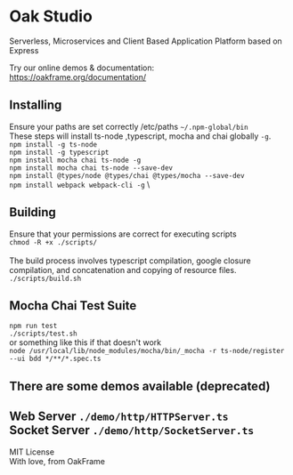 Oak Studio
======
Serverless, Microservices and Client Based Application Platform based on Express

Try our online demos & documentation: https://oakframe.org/documentation/

Installing
------
Ensure your paths are set correctly
/etc/paths `~/.npm-global/bin` \
These steps will install ts-node ,typescript, mocha and chai globally `-g`. \
`npm install -g ts-node` \
`npm install -g typescript` \
`npm install mocha chai ts-node -g` \
`npm install mocha chai ts-node --save-dev` \
`npm install @types/node @types/chai @types/mocha --save-dev` \
`npm install webpack webpack-cli -g` \

Building
------
Ensure that your permissions are correct for executing scripts\
`chmod -R +x ./scripts/`\
\
The build process involves typescript compilation, google closure compilation, and concatenation and copying of resource files.\
`./scripts/build.sh`

Mocha Chai Test Suite
------
`npm run test` \
`./scripts/test.sh` \
or something like this if that doesn't work\
`node /usr/local/lib/node_modules/mocha/bin/_mocha -r ts-node/register --ui bdd */**/*.spec.ts`

There are some demos available (deprecated)
------
Web Server `./demo/http/HTTPServer.ts` \
Socket Server `./demo/http/SocketServer.ts`
---
MIT License \
With love, from OakFrame
